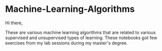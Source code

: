 # Machine-Learning-Algorithms

Hi there, 

These are various machine learning algorithms that are related to various supervised and unsupervised types of learning.
These notebooks got few exercises from my lab sessions during my master's degree.
